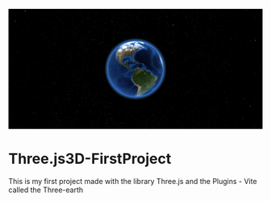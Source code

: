![Three.js3D](/public/assets/img/earth.png)

# Three.js3D-FirstProject
This is my first project made with the library Three.js and the Plugins - Vite called the Three-earth


